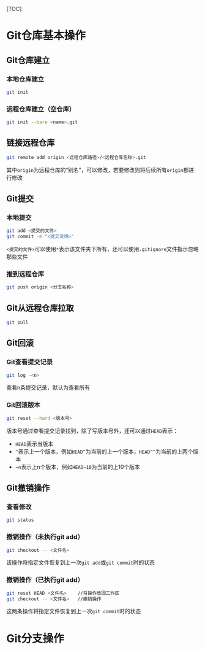 [TOC]

# Git仓库基本操作

## Git仓库建立

### 本地仓库建立

```bash
git init
```

### 远程仓库建立（空仓库）

```bash
git init --bare <name>.git
```

## 链接远程仓库

```bash
git remote add origin <远程仓库路径>/<远程仓库名称>.git
```

其中`origin`为远程仓库的“别名”，可以修改，若要修改则将后续所有`origin`都进行修改

## Git提交

### 本地提交

```bash
git add <提交的文件>
git commit -m "<提交说明>"
```

`<提交的文件>`可以使用`*`表示该文件夹下所有，还可以使用`.gitignore`文件指示忽略那些文件

### 推到远程仓库

```bash
git push origin <分支名称>
```

## Git从远程仓库拉取

```bash
git pull
```

## Git回滚

### Git查看提交记录

```bash
git log -<n>
```

查看n条提交记录，默认为查看所有

### Git回滚版本

```bash
git reset --hard <版本号>
```

版本号通过查看提交记录找到，除了写版本号外，还可以通过`HEAD`表示：

- `HEAD`表示当版本
- `^`表示上一个版本，例如`HEAD^`为当前的上一个版本，`HEAD^^`为当前的上两个版本
- `~n`表示上n个版本，例如`HEAD~10`为当前的上10个版本

## Git撤销操作

### 查看修改

```bash
git status
```

### 撤销操作（未执行git add）

```bash
git checkout -- <文件名>
```

该操作将指定文件恢复到上一次`git add`或`git commit`时的状态

### 撤销操作（已执行git add）

```bash
git reset HEAD <文件名>   	//将操作放回工作区
git checkout -- <文件名>   //撤销操作
```

这两条操作将指定文件恢复到上一次`git commit`时的状态

# Git分支操作

